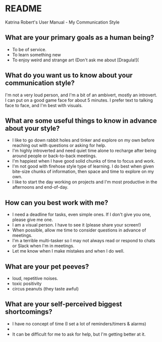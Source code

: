 # README
Katrina Robert's User Manual - My Communication Style

## What are your primary goals as a human being?
- To be of service.
- To learn something new 
- To enjoy weird and strange art (Don't ask me about [Dragula!](

## What do you want us to know about your communication style?
I'm not a very loud person, and I'm a bit of an ambivert, mostly an introvert. I can put on a good game face for about 5 minutes. I prefer text to talking face to face, and I'm best with visuals. 

## What are some useful things to know in advance about your style?
-  I like to go down rabbit holes and tinker and explore on my own before reaching out with questions or asking for help.
- I'm highly introverted and need quiet time alone to recharge after being around people or back-to-back meetings.
- I'm happiest when I have good solid chunks of time to focus and work.
- I'm not good with firehose style type of learning. I do best when given bite-size chunks of information, then space and time to explore on my own.
- I like to start the day working on projects and I'm most productive in the afternoons and end-of-day.

## How can you best work with me?
- I need a deadline for tasks, even simple ones. If I don't give you one, please give me one. 
- I am a visual person. I have to see it (please share your screen!)
- When possible, allow me time to consider questions in advance of meetings.
- I'm a terrible multi-tasker so I may not always read or respond to chats or Slack when I'm in meetings.
- Let me know when I make mistakes and when I do well.

## What are your pet peeves?
- loud, repetitive noises. 
- toxic positivity
- circus peanuts (they taste awful) 

## What are your self-perceived biggest shortcomings?
- I have no concept of time (I set a lot of reminders/timers & alarms) 
- 
- It can be difficult for me to ask for help, but I'm getting better at it.
